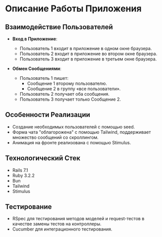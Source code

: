 # Описание Работы Приложения

## Взаимодействие Пользователей

- **Вход в Приложение**:
  - Пользователь 1 входит в приложение в одном окне браузера.
  - Пользователь 2 входит в приложение во втором окне браузера.
  - Пользователь 3 входит в приложение в третьем окне браузера.

- **Обмен Сообщениями**:
  - Пользователь 1 пишет:
    - Сообщение 1 второму пользователю.
    - Сообщение 2 в группу «все пользователи».
  - Пользователь 2 получает оба сообщения.
  - Пользователь 3 получает только Сообщение 2.

## Особенности Реализации

- Создание необходимых пользователей с помощью seed.
- Форма чата "облагорожена" с помощью Tailwind, поддерживает множество сообщений со скроллингом.
- Анимация на фронте реализована с помощью Stimulus.

## Технологический Стек

- Rails 7.1
- Ruby 3.2.2
- Bun
- Tailwind
- Stimulus

## Тестирование

- RSpec для тестирования методов моделей и request-тестов в качестве замены тестов на контроллеры.
- Cucumber для интеграционного тестирования.
